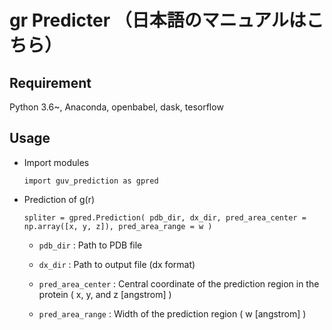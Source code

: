 gr Predicter （日本語のマニュアルはこちら）
====

## Requirement
Python 3.6~, Anaconda, openbabel, dask, tesorflow

## Usage

* Import modules

  `import guv_prediction as gpred`
  
* Prediction of g(r)

  `spliter = gpred.Prediction( pdb_dir, dx_dir, pred_area_center = np.array([x, y, z]), pred_area_range = w )`

  * `pdb_dir` : Path to PDB file      
  
  * `dx_dir` : Path to output file (dx format)
  
  * `pred_area_center` : Central coordinate of the prediction region in the protein ( x, y, and z [angstrom] ) 

  * `pred_area_range` : Width of the prediction region ( w [angstrom] )    
